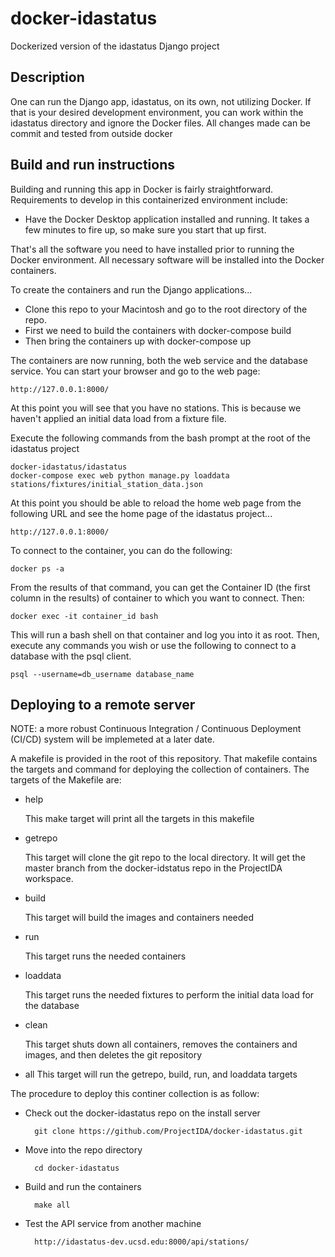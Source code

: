 # docker-idastatus

Dockerized version of the idastatus Django project

## Description

One can run the Django app, idastatus, on its own, not utilizing Docker.  If that is your desired development environment, you can work within the idastatus directory and ignore the Docker files.  All changes made can be commit and tested from outside docker

## Build and run instructions

Building and running this app in Docker is fairly straightforward.  Requirements to develop in this containerized environment include:

* Have the Docker Desktop application installed and running.  It takes a few minutes to fire up, so make sure you start that up first.

That's all the software you need to have installed prior to running the Docker environment.  All necessary software will be installed into the Docker containers.

To create the containers and run the Django applications...

* Clone this repo to your Macintosh and go to the root directory of the repo.
* First we need to build the containers with docker-compose build
* Then bring the containers up with docker-compose up

The containers are now running, both the web service and the database service.  You can start your browser and go to the web page:

    http://127.0.0.1:8000/

At this point you will see that you have no stations.  This is because we haven't applied an initial data load from a fixture file.  

Execute the following commands from the bash prompt at the root of the idastatus project

    docker-idastatus/idastatus
    docker-compose exec web python manage.py loaddata stations/fixtures/initial_station_data.json

At this point you should be able to reload the home web page from the following URL and see the home page of the idastatus project...

    http://127.0.0.1:8000/

To connect to the container, you can do the following:

    docker ps -a

From the results of that command, you can get the Container ID (the first column in the results) of container to which you want to connect.  Then:

    docker exec -it container_id bash

This will run a bash shell on that container and log you into it as root.  Then, execute any commands you wish or use the following to connect to a database with the psql client.

    psql --username=db_username database_name

## Deploying to a remote server

NOTE: a more robust Continuous Integration / Continuous Deployment (CI/CD) system will be implemeted at a later date.

A makefile is provided in the root of this repository.  That makefile contains the targets and command for deploying the collection of containers.  The targets of the Makefile are:

* help

    This make target will print all the targets in this makefile

* getrepo

    This target will clone the git repo to the local directory.  It will get the master branch from the docker-idstatus repo in the ProjectIDA workspace.

* build

    This target will build the images and containers needed

* run

    This target runs the needed containers

* loaddata

    This target runs the needed fixtures to perform the initial data load for the database

* clean

    This target shuts down all containers, removes the containers and images, and then deletes the git repository

* all
    This target will run the getrepo, build, run, and loaddata targets

The procedure to deploy this continer collection is as follow:

* Check out the docker-idastatus repo on the install server

        git clone https://github.com/ProjectIDA/docker-idastatus.git

* Move into the repo directory

        cd docker-idastatus

* Build and run the containers

        make all

* Test the API service from another machine

        http://idastatus-dev.ucsd.edu:8000/api/stations/